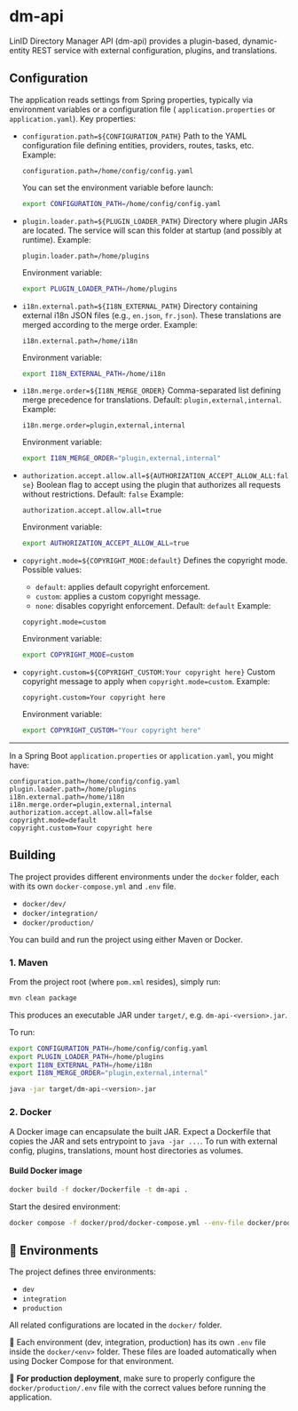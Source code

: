 # dm-api

LinID Directory Manager API (dm-api) provides a plugin-based, dynamic-entity REST service with external configuration,
plugins, and translations.

## Configuration

The application reads settings from Spring properties, typically via environment variables or a configuration file (
`application.properties` or `application.yaml`). Key properties:

* `configuration.path=${CONFIGURATION_PATH}`
  Path to the YAML configuration file defining entities, providers, routes, tasks, etc.
  Example:

  ```properties
  configuration.path=/home/config/config.yaml
  ```

  You can set the environment variable before launch:

  ```bash
  export CONFIGURATION_PATH=/home/config/config.yaml
  ```

* `plugin.loader.path=${PLUGIN_LOADER_PATH}`
  Directory where plugin JARs are located. The service will scan this folder at startup (and possibly at runtime).
  Example:

  ```properties
  plugin.loader.path=/home/plugins
  ```

  Environment variable:

  ```bash
  export PLUGIN_LOADER_PATH=/home/plugins
  ```

* `i18n.external.path=${I18N_EXTERNAL_PATH}`
  Directory containing external i18n JSON files (e.g., `en.json`, `fr.json`). These translations are merged according to
  the merge order.
  Example:

  ```properties
  i18n.external.path=/home/i18n
  ```

  Environment variable:

  ```bash
  export I18N_EXTERNAL_PATH=/home/i18n
  ```

* `i18n.merge.order=${I18N_MERGE_ORDER}`
  Comma-separated list defining merge precedence for translations. Default: `plugin,external,internal`.
  Example:

  ```properties
  i18n.merge.order=plugin,external,internal
  ```

  Environment variable:

  ```bash
  export I18N_MERGE_ORDER="plugin,external,internal"
  ```
* `authorization.accept.allow.all=${AUTHORIZATION_ACCEPT_ALLOW_ALL:false}`
  Boolean flag to accept using the plugin that authorizes all requests without restrictions.
  Default: `false`
  Example:

  ```properties
  authorization.accept.allow.all=true
  ```

  Environment variable:

  ```bash
  export AUTHORIZATION_ACCEPT_ALLOW_ALL=true
  ```

* `copyright.mode=${COPYRIGHT_MODE:default}`
  Defines the copyright mode. Possible values:

    * `default`: applies default copyright enforcement.
    * `custom`: applies a custom copyright message.
    * `none`: disables copyright enforcement.
      Default: `default`
      Example:

  ```properties
  copyright.mode=custom
  ```

  Environment variable:

  ```bash
  export COPYRIGHT_MODE=custom
  ```

* `copyright.custom=${COPYRIGHT_CUSTOM:Your copyright here}`
  Custom copyright message to apply when `copyright.mode=custom`.
  Example:

  ```properties
  copyright.custom=Your copyright here
  ```

  Environment variable:

  ```bash
  export COPYRIGHT_CUSTOM="Your copyright here"
  ```

---

In a Spring Boot `application.properties` or `application.yaml`, you might have:

```properties
configuration.path=/home/config/config.yaml
plugin.loader.path=/home/plugins
i18n.external.path=/home/i18n
i18n.merge.order=plugin,external,internal
authorization.accept.allow.all=false
copyright.mode=default
copyright.custom=Your copyright here
```

## Building

The project provides different environments under the `docker` folder, each with its own `docker-compose.yml` and `.env`
file.

* `docker/dev/`
* `docker/integration/`
* `docker/production/`

You can build and run the project using either Maven or Docker.

### 1. Maven

From the project root (where `pom.xml` resides), simply run:

```bash
mvn clean package
```

This produces an executable JAR under `target/`, e.g. `dm-api-<version>.jar`.

To run:

```bash
export CONFIGURATION_PATH=/home/config/config.yaml
export PLUGIN_LOADER_PATH=/home/plugins
export I18N_EXTERNAL_PATH=/home/i18n
export I18N_MERGE_ORDER="plugin,external,internal"

java -jar target/dm-api-<version>.jar
```

### 2. Docker

A Docker image can encapsulate the built JAR. Expect a Dockerfile that copies the JAR and sets entrypoint to
`java -jar ...`. To run with external config, plugins, translations, mount host directories as volumes.

#### Build Docker image

```bash
docker build -f docker/Dockerfile -t dm-api .
```

Start the desired environment:

```bash
docker compose -f docker/prod/docker-compose.yml --env-file docker/prod/.env up
```

## 📂 Environments

The project defines three environments:

* `dev`
* `integration`
* `production`

All related configurations are located in the `docker/` folder.

📌 Each environment (dev, integration, production) has its own `.env` file inside the `docker/<env>` folder. These files
are loaded automatically when using Docker Compose for that environment.

🚨 **For production deployment**, make sure to properly configure the `docker/production/.env` file with the correct
values before running the application.
